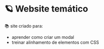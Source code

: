 # 🪐 Website temático
📚 site criado para:
  - aprender como criar um modal 
  - treinar alinhamento de elementos com CSS
